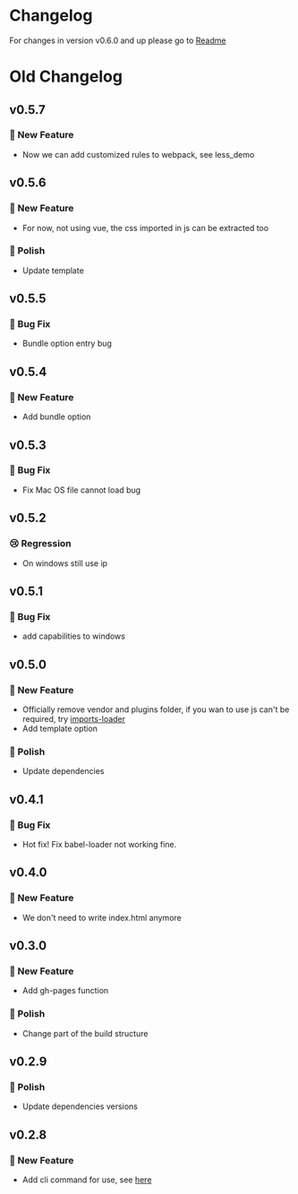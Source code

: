 # Changelog

For changes in version v0.6.0 and up please go to [Readme](https://github.com/iapYang/iapyang-vue-template/blob/master/README.md)

# Old Changelog

## v0.5.7

### 🚀 New Feature

- Now we can add customized rules to webpack, see less_demo

## v0.5.6

### 🚀 New Feature

-  For now, not using vue, the css imported in js can be extracted too

### 💅 Polish

- Update template


## v0.5.5

### 🐛 Bug Fix

- Bundle option entry bug

## v0.5.4

### 🚀 New Feature

- Add bundle option

## v0.5.3

### 🐛 Bug Fix

- Fix Mac OS file cannot load bug

## v0.5.2

### 😢 Regression

- On windows still use ip

## v0.5.1

### 🐛 Bug Fix

- add capabilities to windows

## v0.5.0

### 🚀 New Feature

- Officially remove vendor and plugins folder, if you wan to use js can't be required, try [imports-loader](https://github.com/webpack-contrib/imports-loader)
- Add template option

### 💅 Polish

- Update dependencies

## v0.4.1

### 🐛 Bug Fix

- Hot fix! Fix babel-loader not working fine.

## v0.4.0

### 🚀 New Feature

- We don't need to write index.html anymore

## v0.3.0

### 🚀 New Feature

- Add gh-pages function

### 💅 Polish

- Change part of the build structure

## v0.2.9

### 💅 Polish

- Update dependencies versions

## v0.2.8

### 🚀 New Feature

- Add cli command for use, see [here](#configuration)